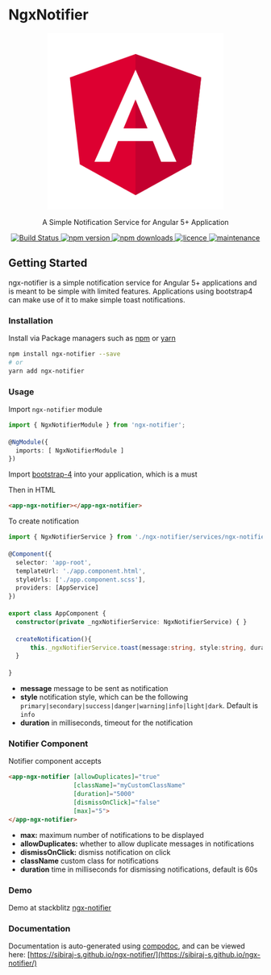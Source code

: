 # NgxNotifier

<p align="center">
  <a href="https://github.com/Sibiraj-S/ngx-notifier">
   <img src="https://raw.githubusercontent.com/Sibiraj-S/ngx-notifier/master/src/assets/angular.png" alt="angular" width="350">
  </a>
</p>
<p align="center">A Simple Notification Service for Angular 5+ Application</p>
<p align="center">
  <a href="https://travis-ci.org/Sibiraj-S/ngx-notifier">
    <img alt="Build Status" src="https://travis-ci.org/Sibiraj-S/ngx-notifier.svg?branch=master">
  </a>
  <a href="https://www.npmjs.com/package/ngx-notifier">
    <img alt="npm version" src="https://img.shields.io/npm/v/ngx-notifier.svg">
  </a>
  <a href="https://www.npmjs.com/package/ngx-notifier">
    <img alt="npm downloads" src="https://img.shields.io/npm/dm/ngx-notifier.svg">
  </a>
  <a href="https://github.com/Sibiraj-S/ngx-notifier/blob/master/LICENSE">
    <img alt="licence" src="https://img.shields.io/npm/l/ngx-notifier.svg">
  </a>
  <a href="https://github.com/Sibiraj-S/ngx-notifier/">
    <img alt="maintenance" src="https://img.shields.io/badge/maintained%20%3F-no-red.svg">
  </a>
</p>

## Getting Started

ngx-notifier is a simple notification service for Angular 5+ applications and is meant to be simple with limited features. Applications using bootstrap4 can make use of it to make simple toast notifications.

### Installation

Install via Package managers such as [npm][npm] or [yarn][yarn]

```bash
npm install ngx-notifier --save
# or
yarn add ngx-notifier
```

### Usage

Import `ngx-notifier` module

```typescript
import { NgxNotifierModule } from 'ngx-notifier';

@NgModule({
  imports: [ NgxNotifierModule ]
})
```

Import [bootstrap-4][Bootstrap4] into your application, which is a must

Then in HTML

```html
<app-ngx-notifier></app-ngx-notifier>
```

To create notification

```ts
import { NgxNotifierService } from './ngx-notifier/services/ngx-notifier.service';

@Component({
  selector: 'app-root',
  templateUrl: './app.component.html',
  styleUrls: ['./app.component.scss'],
  providers: [AppService]
})

export class AppComponent {
  constructor(private _ngxNotifierService: NgxNotifierService) { }

  createNotification(){
      this._ngxNotifierService.toast(message:string, style:string, duration: number)
  }

}
```

* **message** message to be sent as notification
* **style** notification style, which can be the following `primary|secondary|success|danger|warning|info|light|dark`. Default is `info`
* **duration** in milliseconds, timeout for the notification

### Notifier Component

Notifier component accepts

```html
<app-ngx-notifier [allowDuplicates]="true"
                  [className]="myCustomClassName"
                  [duration]="5000"
                  [dismissOnClick]="false"
                  [max]="5">
</app-ngx-notifier>
```

* **max:** maximum number of notifications to be displayed
* **allowDuplicates:** whether to allow duplicate messages in notifications
* **dismissOnClick:** dismiss notification on click
* **className** custom class for notifications
* **duration** time in milliseconds for dismissing notifications, default is 60s

### Demo

Demo at stackblitz [ngx-notifier](https://ngx-notifier.stackblitz.io)

### Documentation

Documentation is auto-generated using [compodoc][compodoc], and can be viewed here: [https://sibiraj-s.github.io/ngx-notifier/](https://sibiraj-s.github.io/ngx-notifier/)

[npm]: https://www.npmjs.com/
[yarn]: https://yarnpkg.com/lang/en/
[github]: https://sibiraj-s.github.io/
[wiki]: https://github.com/Sibiraj-S/ngx-notifier/wiki/ngx-notifier
[Bootstrap4]: https://github.com/twbs/bootstrap
[compodoc]: https://compodoc.github.io/website/
